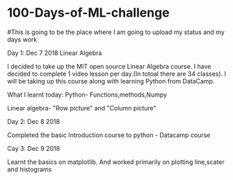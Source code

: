 # 100-Days-of-ML-challenge
#This is going to be the place where I am going to upload my status and my days work 

Day 1: Dec 7 2018
Linear Algebra

I decided to take up the MIT open source Linear Algebra course. I have decided to complete 1 video lesson per day.(In totoal there are 34 classes). I will be taking up this course along with learning Python from DataCamp.

What I learnt today:
Python- Functions,methods,Numpy

Linear algebra- "Row picture" and "Column picture"

Day 2:  Dec 8 2018

Completed the basic Introduction course to python - Datacamp course

Cay 3: Dec 9 2018

Learnt the basics on matplotlib. And worked primarily on plotting line,scater and histograms



